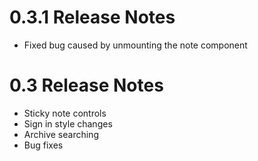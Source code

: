 # 0.3.1 Release Notes
- Fixed bug caused by unmounting the note component

# 0.3 Release Notes
- Sticky note controls 
- Sign in style changes
- Archive searching
- Bug fixes